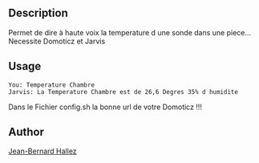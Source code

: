<!---
IMPORTANT
=========
This README.md is displayed in the WebStore as well as within Jarvis app
Please do not change the structure of this file
Fill-in Description, Usage & Author sections
Make sure to rename the [en] folder into the language code your plugin is written in (ex: fr, es, de, it...)
For multi-language plugin:
- clone the language directory and translate commands/functions.sh
- optionally write the Description / Usage sections in several languages
-->
## Description
Permet de dire à haute voix la temperature d une sonde dans une piece...
Necessite Domoticz et Jarvis

## Usage
```
You: Temperature Chambre
Jarvis: La Temperature Chambre est de 26,6 Degres 35% d humidite
```

Dans le Fichier config.sh la bonne url de votre Domoticz !!!

## Author
[Jean-Bernard Hallez](https://github.com/Jean-Bernard-Hallez/jarvis-temperature)
